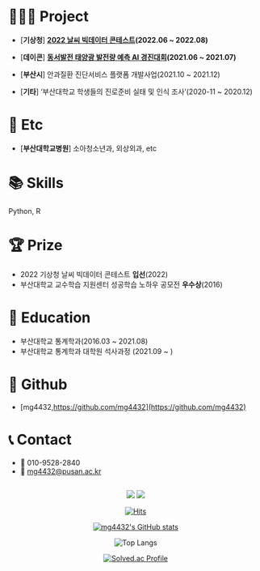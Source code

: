 #
# 👨🏻‍💻 Project

- [**기상청**] **[2022 날씨 빅데이터 콘테스트](https://bd.kma.go.kr/contest/)(2022.06 ~ 2022.08)**
    
- [**데이콘**] **[동서발전 태양광 발전량 예측 AI 경진대회](https://dacon.io/competitions/official/235720/overview/description)(2021.06 ~ 2021.07)**
        
- [**부산시**] 안과질환 진단서비스 플랫폼 개발사업(2021.10 ~ 2021.12)
        
- [**기타**] ‘부산대학교 학생들의 진로준비 실태 및 인식 조사’(2020-11 ~ 2020.12)  

# 🏫 Etc

- [**부산대학교병원**] 소아청소년과,  외상외과, etc

# 📚 Skills
Python, R 

# 🏆 Prize
- 2022 기상청 날씨 빅데이터 콘테스트 **입선**(2022)
- 부산대학교 교수학습 지원센터 성공학습 노하우 공모전 **우수상**(2016)

# 🏫 Education

- 부산대학교 통계학과(2016.03 ~ 2021.08)
- 부산대학교 통계학과 대학원 석사과정 (2021.09 ~ )

# 🌱 Github

- [mg4432,https://github.com/mg4432](https://github.com/mg4432)

# 📞 Contact

- 📱 010-9528-2840
- 📧 mg4432@pusan.ac.kr

<div align=center>

## 
<img src="https://img.shields.io/badge/Python-3776AB?style=for-the-badge&logo=Python&logoColor=white">

<img src="https://img.shields.io/badge/R-276DC3?style=for-the-badge&logo=R&logoColor=white">

 
[![Hits](https://hits.seeyoufarm.com/api/count/incr/badge.svg?url=https%3A%2F%2Fgithub.com%2Fmg4432&count_bg=%2379C83D&title_bg=%23555555&icon=&icon_color=%23E7E7E7&title=hits&edge_flat=false)](https://hits.seeyoufarm.com)
 
[![mg4432's GitHub stats](https://github-readme-stats.vercel.app/api?username=mg4432&theme=dracula)](https://github.com/mg4432/) 
   
![Top Langs](https://github-readme-stats.vercel.app/api/top-langs/?username=mg4432&layout=compact&theme=tokyonight)

[![Solved.ac Profile](http://mazassumnida.wtf/api/generate_badge?boj=mg4432)](https://solved.ac/mg4432)<br/>


</div>











